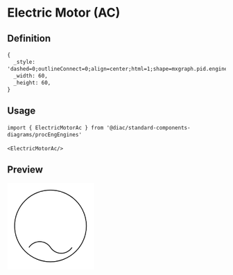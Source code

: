 # Electric Motor (AC)

## Definition

```
{
  _style: 'dashed=0;outlineConnect=0;align=center;html=1;shape=mxgraph.pid.engines.electric_motor_(ac);fontSize=45;',
  _width: 60,
  _height: 60,
}
```

## Usage

```
import { ElectricMotorAc } from '@diac/standard-components-diagrams/procEngEngines'

<ElectricMotorAc/>
```

## Preview

<img src="./electric-motor-ac.png" width="200"/>
